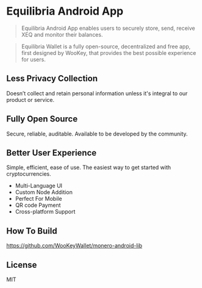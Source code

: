 # Equilibria Android App

> Equilibria Android App enables users to securely store, send, receive XEQ and monitor their balances.

> Equilibria Wallet is a fully open-source, decentralized and free app, first designed by WooKey, that provides the best possible     experience for users.

## Less Privacy Collection

Doesn’t collect and retain personal information unless it's integral to our product or service.

## Fully Open Source

Secure, reliable, auditable. Available to be developed by the community.

## Better User Experience

Simple, efficient, ease of use. The easiest way to get started with cryptocurrencies.

- Multi-Language UI
- Custom Node Addition
- Perfect For Mobile
- QR code Payment
- Cross-platform Support

## How To Build

https://github.com/WooKeyWallet/monero-android-lib

## License

MIT
